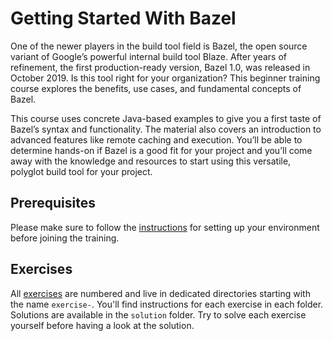 # Getting Started With Bazel

One of the newer players in the build tool field is Bazel, the open source variant of Google’s powerful internal build tool Blaze. After years of refinement, the first production-ready version, Bazel 1.0, was released in October 2019. Is this tool right for your organization? This beginner training course explores the benefits, use cases, and fundamental concepts of Bazel.

This course uses concrete Java-based examples to give you a first taste of Bazel’s syntax and functionality. The material also covers an introduction to advanced features like remote caching and execution. You’ll be able to determine hands-on if Bazel is a good fit for your project and you’ll come away with the knowledge and resources to start using this versatile, polyglot build tool for your project.

## Prerequisites

Please make sure to follow the [instructions](./prerequisites/instructions.md) for setting up your environment before joining the training.

## Exercises

All [exercises](./exercises) are numbered and live in dedicated directories starting with the name `exercise-`. You'll find instructions for each exercise in each folder. Solutions are available in the `solution` folder. Try to solve each exercise yourself before having a look at the solution.
